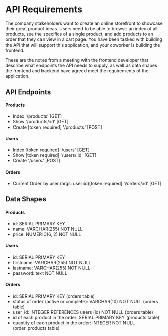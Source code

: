 # API Requirements

The company stakeholders want to create an online storefront to showcase their great product ideas. Users need to be able to browse an index of all products, see the specifics of a single product, and add products to an order that they can view in a cart page. You have been tasked with building the API that will support this application, and your coworker is building the frontend.

These are the notes from a meeting with the frontend developer that describe what endpoints the API needs to supply, as well as data shapes the frontend and backend have agreed meet the requirements of the application.

## API Endpoints

#### Products

- Index '/products' [GET]
- Show '/products/:id' [GET]
- Create [token required] '/products' [POST]

#### Users

- Index [token required] '/users' [GET]
- Show [token required] '/users/:id' [GET]
- Create '/users' [POST]

#### Orders

- Current Order by user (args: user id)[token required] '/orders/:id' [GET]

## Data Shapes

#### Products

- id: SERIAL PRIMARY KEY
- name: VARCHAR(255) NOT NULL
- price: NUMERIC(6, 2) NOT NULL

#### Users

- id: SERIAL PRIMARY KEY
- firstname: VARCHAR(255) NOT NULL
- lastname: VARCHAR(255) NOT NULL
- password: text NOT NULL

#### Orders

- id: SERIAL PRIMARY KEY (orders table)
- status of order (active or complete): VARCHAR(10) NOT NULL (orders table)
- user_id: INTEGER REFERENCES users (id) NOT NULL (orders table)
- id of each product in the order: SERIAL PRIMARY KEY (products table)
- quantity of each product in the order: INTEGER NOT NULL (order_products table)
